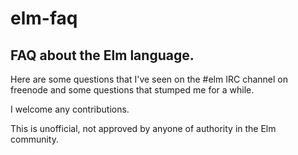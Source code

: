 # elm-faq
## FAQ about the Elm language.

Here are some questions that I've seen on the #elm IRC channel on freenode and some questions that stumped me for a while.

I welcome any contributions.

This is unofficial, not approved by anyone of authority in the Elm community.
